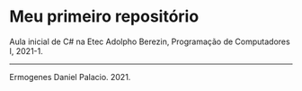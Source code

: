# Meu primeiro repositório

Aula inicial de C# na Etec Adolpho Berezin, Programação de Computadores I, 2021-1.

---

Ermogenes Daniel Palacio. 2021.